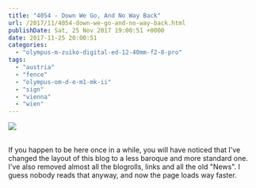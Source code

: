 ```yaml
---
title: "4054 - Down We Go, And No Way Back"
url: /2017/11/4054-down-we-go-and-no-way-back.html
publishDate: Sat, 25 Nov 2017 19:00:51 +0000
date: 2017-11-25 20:00:51
categories: 
  - "olympus-m-zuiko-digital-ed-12-40mm-f2-8-pro"
tags: 
  - "austria"
  - "fence"
  - "olympus-om-d-e-m1-mk-ii"
  - "sign"
  - "vienna"
  - "wien"
---
```

<div class="container">
<div class="center"><a target="_blank" href="https://d25zfm9zpd7gm5.cloudfront.net/1200x1200/2017/20170517_153139_lr.jpg"><img class="webfeedsFeaturedVisual" src="https://d25zfm9zpd7gm5.cloudfront.net/0600x0600/2017/20170517_153139_lr.jpg" /></a></div>
</div>
<br />

If you happen to be here once in a while, you will have noticed that I've changed the layout of this blog to a less baroque and more standard one. I've also removed almost all the blogrolls, links and all the old "News". I guess nobody reads that anyway, and now the page loads way faster.
